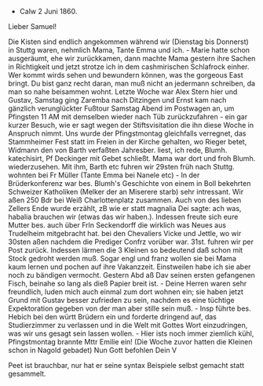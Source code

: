 + Calw 2 Juni 1860.

Lieber Samuel!

Die Kisten sind endlich angekommen während wir (Dienstag bis Donnerst) in Stuttg waren, nehmlich Mama, Tante Emma und ich. - Marie hatte schon ausgeräumt, ehe wir zurückkamen, dann machte Mama gestern ihre Sachen in Richtigkeit und jetzt strotze ich in dem cashmirischen Schlafrock einher. Wer kommt wirds sehen und bewundern können, was the gorgeous East bringt. 
Du bist ganz recht daran, man muß nicht an jedermann schreiben, da man so nahe beisammen wohnt. Letzte Woche war Alex Stern hier und Gustav, Samstag ging Zaremba nach Ditzingen und Ernst kam nach gänzlich verunglückter Fußtour Samstag Abend im Postwagen an, um Pfingsten 11 AM mit demselben wieder nach Tüb zurückzufahren - ein gar kurzer Besuch, wie er sagt wegen der Stiftsvisitation die ihn diese Woche in Anspruch nimmt. Uns wurde der Pfingstmontag gleichfalls verregnet, das Stammheimer Fest statt im Freien in der Kirche gehalten, wo Rieger betet, Widmann den von Barth verfaßten Jahresber. liest, ich rede, Blumh. katechisirt, Pf Deckinger mit Gebet schließt. Mama war dort und froh Blumh. wiederzusehen. Mit ihm, Barth etc fuhren wir 29sten früh nach Stuttg. wohnten bei Fr Müller (Tante Emma bei Nanele etc) - In der Brüderkonferenz war bes. Blumh's Geschichte von einem in Boll bekehrten Schweizer Katholiken (Melker der an Miserere starb) sehr intressant. Wir aßen 250 Bdr bei Weiß Charlottenplatz zusammen. Auch von des lieben Zellers Ende wurde erzählt, zB wie er statt magnalia Dei sagte: ach was, habalia brauchen wir (etwas das wir haben.). Indessen freute sich eure Mutter bes. auch über Frln Seckendorff die wirklich was Neues aus Trudelheim mitgebracht hat. bei den Chevaliers Vicke und Jettle, wo wir 30sten aßen nachdem die Prediger Confrz vorüber war. 31st. fuhren wir per Post zurück. Indessen lärmen die 3 Kleinen so bedeutend daß schon mit Stock gedroht werden muß. Sogar engl und franz wollen sie bei Mama kaum lernen und pochen auf ihre Vakanzzeit. Einstweilen habe ich sie aber noch zu bändigen vermocht. Gestern Abd aß Dav seinen ersten gefangenen Fisch, beinahe so lang als dieß Papier breit ist. - Deine Herren waren sehr freundlich, luden mich auch einmal zum dort wohnen ein; sie haben jetzt Grund mit Gustav besser zufrieden zu sein, nachdem es eine tüchtige Expektoration gegeben von der man aber stille sein muß. - Insp führte bes. Hebich bei den württ Brüdern ein und forderte dringend auf, das Studierzimmer zu verlassen und in die Welt mit Gottes Wort einzudringen, was wir uns gesagt sein lassen wollen. - Hier ists noch immer ziemlich kühl, Pfingstmontag brannte Mttr Emilie ein! (Die Woche zuvor hatten die Kleinen schon in Nagold gebadet) 
 Nun Gott befohlen
 Dein V

Peet ist brauchbar, nur hat er seine syntax Beispiele selbst gemacht statt gesammelt.
